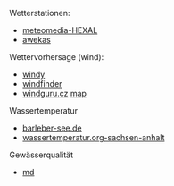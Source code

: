 Wetterstationen:

* [meteomedia-HEXAL](https://wetterstationen.meteomedia.de/?map=Sachsen-Anhalt&station=103630)
* [awekas](https://www.awekas.at/de/map.php?map=wind)

Wettervorhersage (wind):

* [windy](https://www.windy.com/52.222/11.651?52.216,11.662,15)
* [windfinder](https://de.windfinder.com/forecast/magdeburg_barleber_see)
* [windguru.cz](https://www.windguru.cz/1089962) [map](https://www.windguru.cz/map/?lat=52.22&lon=11.66&zoom=12)

Wassertemperatur
* [barleber-see.de](https://barleber-see.de/)
* [wassertemperatur.org-sachsen-anhalt](/http://www.wassertemperatur.org/deutschland/sachsen-anhalt/)

Gewässerqualität
* [md](https://www.geofachdatenserver.de/de/badegewaesserkarte.html)
